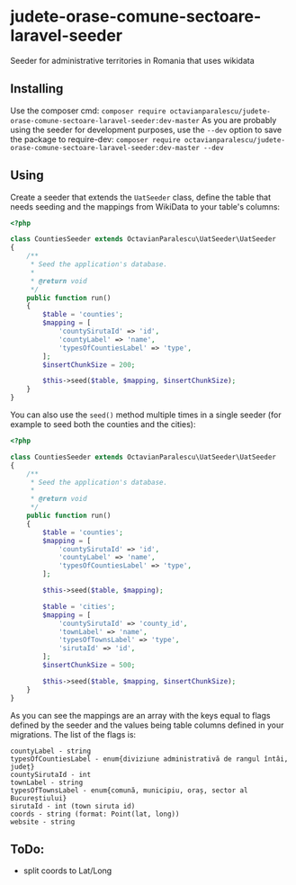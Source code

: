 # judete-orase-comune-sectoare-laravel-seeder
Seeder for administrative territories in Romania that uses wikidata

## Installing

Use the composer cmd:
``
composer require octavianparalescu/judete-orase-comune-sectoare-laravel-seeder:dev-master
``
As you are probably using the seeder for development purposes, use the `--dev` option to save the package to require-dev:
``
composer require octavianparalescu/judete-orase-comune-sectoare-laravel-seeder:dev-master --dev
``
## Using

Create a seeder that extends the `UatSeeder` class, define the table that needs seeding and the mappings from WikiData to your table's columns:

```php
<?php

class CountiesSeeder extends OctavianParalescu\UatSeeder\UatSeeder
{
    /**
     * Seed the application's database.
     *
     * @return void
     */
    public function run()
    {
        $table = 'counties';
        $mapping = [
            'countySirutaId' => 'id',
            'countyLabel' => 'name',
            'typesOfCountiesLabel' => 'type',
        ];
        $insertChunkSize = 200;

        $this->seed($table, $mapping, $insertChunkSize);
    }
}
```

You can also use the `seed()` method multiple times in a single seeder (for example to seed both the counties and the cities):
```php
<?php

class CountiesSeeder extends OctavianParalescu\UatSeeder\UatSeeder
{
    /**
     * Seed the application's database.
     *
     * @return void
     */
    public function run()
    {
        $table = 'counties';
        $mapping = [
            'countySirutaId' => 'id',
            'countyLabel' => 'name',
            'typesOfCountiesLabel' => 'type',
        ];

        $this->seed($table, $mapping);

        $table = 'cities';
        $mapping = [
            'countySirutaId' => 'county_id',
            'townLabel' => 'name',
            'typesOfTownsLabel' => 'type',
            'sirutaId' => 'id',
        ];
        $insertChunkSize = 500;

        $this->seed($table, $mapping, $insertChunkSize);
    }
}
```

As you can see the mappings are an array with the keys equal to flags defined by the seeder and the values being table columns defined in your migrations. The list of the flags is:
```
countyLabel - string
typesOfCountiesLabel - enum{diviziune administrativă de rangul întâi, județ}
countySirutaId - int
townLabel - string
typesOfTownsLabel - enum{comună, municipiu, oraș, sector al Bucureștiului}
sirutaId - int (town siruta id)
coords - string (format: Point(lat, long))
website - string
```
## ToDo:
- split coords to Lat/Long

